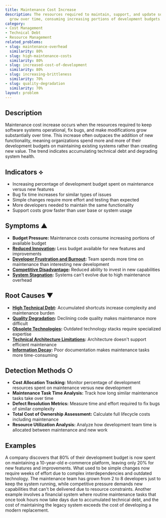 ```yaml
---
title: Maintenance Cost Increase
description: The resources required to maintain, support, and update software systems
  grow over time, consuming increasing portions of development budgets.
category:
- Cost Management
- Technical Debt
- Resource Management
related_problems:
- slug: maintenance-overhead
  similarity: 80%
- slug: high-maintenance-costs
  similarity: 80%
- slug: increased-cost-of-development
  similarity: 80%
- slug: increasing-brittleness
  similarity: 70%
- slug: quality-degradation
  similarity: 70%
layout: problem
---
```


## Description

Maintenance cost increase occurs when the resources required to keep software systems operational, fix bugs, and make modifications grow substantially over time. This increase often outpaces the addition of new functionality, meaning organizations spend more and more of their development budgets on maintaining existing systems rather than creating new value. The trend indicates accumulating technical debt and degrading system health.

## Indicators ⟡

- Increasing percentage of development budget spent on maintenance versus new features
- Bug fix time increases for similar types of issues
- Simple changes require more effort and testing than expected
- More developers needed to maintain the same functionality
- Support costs grow faster than user base or system usage

## Symptoms ▲

- **Budget Pressure:** Maintenance costs consume increasing portions of available budget
- **[Reduced Innovation](reduced-innovation.md):** Less budget available for new features and improvements
- **[Developer Frustration and Burnout](developer-frustration-and-burnout.md):** Team spends more time on maintenance than interesting new development
- **[Competitive Disadvantage](competitive-disadvantage.md):** Reduced ability to invest in new capabilities
- **[System Stagnation](system-stagnation.md):** Systems can't evolve due to high maintenance overhead

## Root Causes ▼

- **[High Technical Debt](high-technical-debt.md):** Accumulated shortcuts increase complexity and maintenance burden
- **[Quality Degradation](quality-degradation.md):** Declining code quality makes maintenance more difficult
- **[Obsolete Technologies](obsolete-technologies.md):** Outdated technology stacks require specialized expertise
- **[Technical Architecture Limitations](technical-architecture-limitations.md):** Architecture doesn't support efficient maintenance
- **[Information Decay](information-decay.md):** Poor documentation makes maintenance tasks more time-consuming

## Detection Methods ○

- **Cost Allocation Tracking:** Monitor percentage of development resources spent on maintenance versus new development
- **Maintenance Task Time Analysis:** Track how long similar maintenance tasks take over time
- **Defect Resolution Metrics:** Measure time and effort required to fix bugs of similar complexity
- **Total Cost of Ownership Assessment:** Calculate full lifecycle costs including maintenance
- **Resource Utilization Analysis:** Analyze how development team time is allocated between maintenance and new work

## Examples

A company discovers that 80% of their development budget is now spent on maintaining a 10-year-old e-commerce platform, leaving only 20% for new features and improvements. What used to be simple changes now require weeks of effort due to complex interdependencies and outdated technology. The maintenance team has grown from 2 to 8 developers just to keep the system running, while competitive pressure demands new capabilities that can't be delivered due to resource constraints. Another example involves a financial system where routine maintenance tasks that once took hours now take days due to accumulated technical debt, and the cost of maintaining the legacy system exceeds the cost of developing a modern replacement.